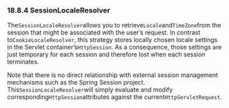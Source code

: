 ### 18.8.4 SessionLocaleResolver

The`SessionLocaleResolver`allows you to retrieve`Locale`and`TimeZone`from the session that might be associated with the user’s request. In contrast to`CookieLocaleResolver`, this strategy stores locally chosen locale settings in the Servlet container’s`HttpSession`. As a consequence, those settings are just temporary for each session and therefore lost when each session terminates.

Note that there is no direct relationship with external session management mechanisms such as the Spring Session project. This`SessionLocaleResolver`will simply evaluate and modify corresponding`HttpSession`attributes against the current`HttpServletRequest`.

